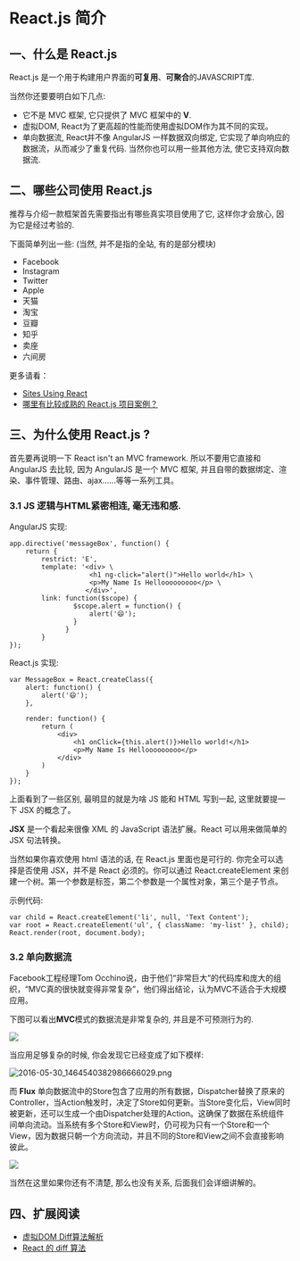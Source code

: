 # React.js 简介

## 一、什么是 React.js

React.js 是一个用于构建用户界面的**可复用**、**可聚合**的JAVASCRIPT库.

当然你还要要明白如下几点:

- 它不是 MVC 框架, 它只提供了 MVC 框架中的 **V**.
- 虚拟DOM, React为了更高超的性能而使用虚拟DOM作为其不同的实现。
- 单向数据流, React并不像 AngularJS 一样数据双向绑定, 它实现了单向响应的数据流，从而减少了重复代码. 当然你也可以用一些其他方法, 使它支持双向数据流.

## 二、哪些公司使用 React.js

推荐与介绍一款框架首先需要指出有哪些真实项目使用了它, 这样你才会放心, 因为它是经过考验的.

下面简单列出一些: (当然, 并不是指的全站, 有的是部分模块)

- Facebook 
- Instagram
- Twitter
- Apple
- 天猫
- 淘宝
- 豆瓣
- 知乎
- 卖座
- 六间房

更多请看：

- [Sites Using React](https://github.com/facebook/react/wiki/Sites-Using-React)
- [哪里有比较成熟的 React.js 项目案例？](https://www.zhihu.com/question/30849772)

## 三、为什么使用 React.js ?

首先要再说明一下 React isn't an MVC framework. 所以不要用它直接和 AngularJS 去比较, 因为 AngularJS 是一个 MVC 框架, 并且自带的数据绑定、渲染、事件管理、路由、ajax……等等一系列工具。

### 3.1 JS 逻辑与HTML紧密相连, 毫无违和感.

AngularJS 实现:

```
app.directive('messageBox', function() {
    return {
	    restrict: 'E',
	    template: '<div> \
	                <h1 ng-click="alert()">Hello world</h1> \
	                <p>My Name Is Hellooooooooo</p> \
	               </div>',
	    link: function($scope) {
	            $scope.alert = function() {
	                alert('😄');
	            }
	          }
	    }
});
```

React.js 实现:

```
var MessageBox = React.createClass({
    alert: function() {
        alert('😄');
    },

    render: function() {
        return (
            <div>
                <h1 onClick={this.alert()}>Hello world!</h1>
                <p>My Name Is Hellooooooooo</p>
            </div>
        )
    }
});
```

上面看到了一些区别, 最明显的就是为啥 JS 能和 HTML 写到一起, 这里就要提一下 JSX 的概念了。

**JSX** 是一个看起来很像 XML 的 JavaScript 语法扩展。React 可以用来做简单的 JSX 句法转换。

当然如果你喜欢使用 html 语法的话, 在 React.js 里面也是可行的. 你完全可以选择是否使用 JSX，并不是 React 必须的。你可以通过 React.createElement 来创建一个树。第一个参数是标签，第二个参数是一个属性对象，第三个是子节点。

示例代码:

```
var child = React.createElement('li', null, 'Text Content');
var root = React.createElement('ul', { className: 'my-list' }, child);
React.render(root, document.body);
```

### 3.2 单向数据流

Facebook工程经理Tom Occhino说，由于他们“非常巨大”的代码库和庞大的组织，“MVC真的很快就变得非常复杂”，他们得出结论，认为MVC不适合于大规模应用。

下图可以看出**MVC**模式的数据流是非常复杂的, 并且是不可预测行为的.

![](http://p.simman.cc/2016-05-27_1464285844186889147.png)

当应用足够复杂的时候, 你会发现它已经变成了如下模样:

![2016-05-30_1464540382986666029.png](http://p.simman.cc/2016-05-30_1464540382986666029.png)

而 **Flux** 单向数据流中的Store包含了应用的所有数据，Dispatcher替换了原来的Controller，当Action触发时，决定了Store如何更新。当Store变化后，View同时被更新，还可以生成一个由Dispatcher处理的Action。这确保了数据在系统组件间单向流动。当系统有多个Store和View时，仍可视为只有一个Store和一个View，因为数据只朝一个方向流动，并且不同的Store和View之间不会直接影响彼此。

![](http://p.simman.cc/2016-05-27_1464286154372928166.png)

当然在这里如果你还有不清楚, 那么也没有关系, 后面我们会详细讲解的。


## 四、扩展阅读

- [虚拟DOM Diff算法解析](http://www.infoq.com/cn/articles/react-dom-diff)
- [React 的 diff 算法](https://segmentfault.com/a/1190000000606216)
